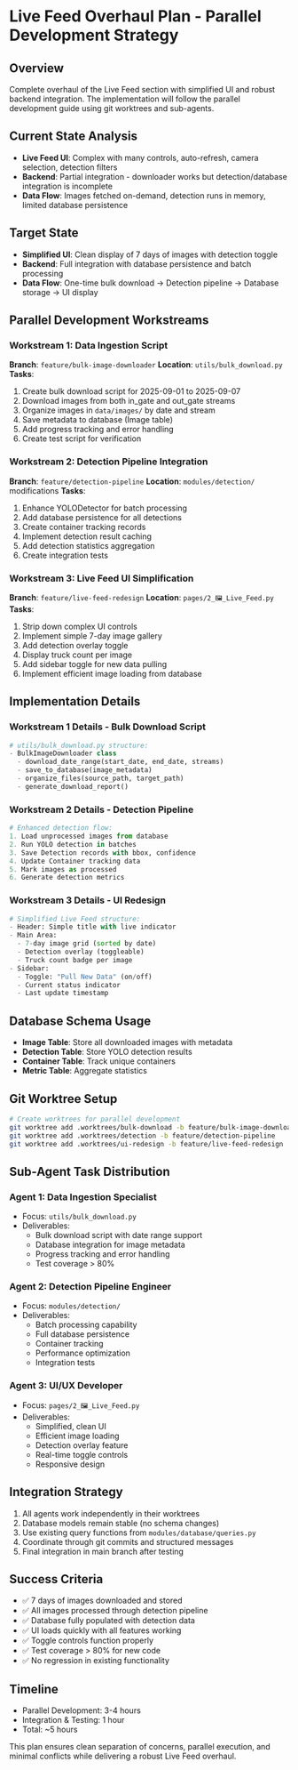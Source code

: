 # Live Feed Overhaul Plan - Parallel Development Strategy

## Overview
Complete overhaul of the Live Feed section with simplified UI and robust backend integration. The implementation will follow the parallel development guide using git worktrees and sub-agents.

## Current State Analysis
- **Live Feed UI**: Complex with many controls, auto-refresh, camera selection, detection filters
- **Backend**: Partial integration - downloader works but detection/database integration is incomplete
- **Data Flow**: Images fetched on-demand, detection runs in memory, limited database persistence

## Target State
- **Simplified UI**: Clean display of 7 days of images with detection toggle
- **Backend**: Full integration with database persistence and batch processing
- **Data Flow**: One-time bulk download → Detection pipeline → Database storage → UI display

## Parallel Development Workstreams

### **Workstream 1: Data Ingestion Script**
**Branch**: `feature/bulk-image-downloader`
**Location**: `utils/bulk_download.py`
**Tasks**:
1. Create bulk download script for 2025-09-01 to 2025-09-07
2. Download images from both in_gate and out_gate streams
3. Organize images in `data/images/` by date and stream
4. Save metadata to database (Image table)
5. Add progress tracking and error handling
6. Create test script for verification

### **Workstream 2: Detection Pipeline Integration**
**Branch**: `feature/detection-pipeline`
**Location**: `modules/detection/` modifications
**Tasks**:
1. Enhance YOLODetector for batch processing
2. Add database persistence for all detections
3. Create container tracking records
4. Implement detection result caching
5. Add detection statistics aggregation
6. Create integration tests

### **Workstream 3: Live Feed UI Simplification**
**Branch**: `feature/live-feed-redesign`
**Location**: `pages/2_🖼️_Live_Feed.py`
**Tasks**:
1. Strip down complex UI controls
2. Implement simple 7-day image gallery
3. Add detection overlay toggle
4. Display truck count per image
5. Add sidebar toggle for new data pulling
6. Implement efficient image loading from database

## Implementation Details

### Workstream 1 Details - Bulk Download Script
```python
# utils/bulk_download.py structure:
- BulkImageDownloader class
  - download_date_range(start_date, end_date, streams)
  - save_to_database(image_metadata)
  - organize_files(source_path, target_path)
  - generate_download_report()
```

### Workstream 2 Details - Detection Pipeline
```python
# Enhanced detection flow:
1. Load unprocessed images from database
2. Run YOLO detection in batches
3. Save Detection records with bbox, confidence
4. Update Container tracking data
5. Mark images as processed
6. Generate detection metrics
```

### Workstream 3 Details - UI Redesign
```python
# Simplified Live Feed structure:
- Header: Simple title with live indicator
- Main Area: 
  - 7-day image grid (sorted by date)
  - Detection overlay (toggleable)
  - Truck count badge per image
- Sidebar:
  - Toggle: "Pull New Data" (on/off)
  - Current status indicator
  - Last update timestamp
```

## Database Schema Usage
- **Image Table**: Store all downloaded images with metadata
- **Detection Table**: Store YOLO detection results
- **Container Table**: Track unique containers
- **Metric Table**: Aggregate statistics

## Git Worktree Setup
```bash
# Create worktrees for parallel development
git worktree add .worktrees/bulk-download -b feature/bulk-image-downloader
git worktree add .worktrees/detection -b feature/detection-pipeline  
git worktree add .worktrees/ui-redesign -b feature/live-feed-redesign
```

## Sub-Agent Task Distribution

### Agent 1: Data Ingestion Specialist
- Focus: `utils/bulk_download.py`
- Deliverables:
  - Bulk download script with date range support
  - Database integration for image metadata
  - Progress tracking and error handling
  - Test coverage > 80%

### Agent 2: Detection Pipeline Engineer
- Focus: `modules/detection/`
- Deliverables:
  - Batch processing capability
  - Full database persistence
  - Container tracking
  - Performance optimization
  - Integration tests

### Agent 3: UI/UX Developer
- Focus: `pages/2_🖼️_Live_Feed.py`
- Deliverables:
  - Simplified, clean UI
  - Efficient image loading
  - Detection overlay feature
  - Real-time toggle controls
  - Responsive design

## Integration Strategy
1. All agents work independently in their worktrees
2. Database models remain stable (no schema changes)
3. Use existing query functions from `modules/database/queries.py`
4. Coordinate through git commits and structured messages
5. Final integration in main branch after testing

## Success Criteria
- ✅ 7 days of images downloaded and stored
- ✅ All images processed through detection pipeline
- ✅ Database fully populated with detection data
- ✅ UI loads quickly with all features working
- ✅ Toggle controls function properly
- ✅ Test coverage > 80% for new code
- ✅ No regression in existing functionality

## Timeline
- Parallel Development: 3-4 hours
- Integration & Testing: 1 hour
- Total: ~5 hours

This plan ensures clean separation of concerns, parallel execution, and minimal conflicts while delivering a robust Live Feed overhaul.